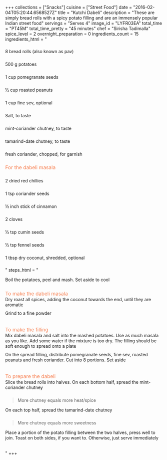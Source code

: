 +++
collections = ["Snacks"]
cuisine = ["Street Food"]
date = "2016-02-04T05:20:44.6568527Z"
title = "Kutchi Dabeli"
description = "These are simply bread rolls with a spicy potato filling and are an immensely popular Indian street food"
servings = "Serves 4"
image_id = "LYFR03EA"
total_time = "PT45M"
total_time_pretty = "45 minutes"
chef = "Sirisha Tadimalla"
spice_level = 2
overnight_preparation = 0
ingredients_count = 15
ingredients_html = "<ul style='padding-left: 0; list-style: none;'><li itemprop='recipeIngredient' style='margin: 8px 0px;padding: 8px 0px;'>8 bread rolls (also known as pav)</li><li itemprop='recipeIngredient' style='margin: 8px 0px;padding: 8px 0px;'>500 g potatoes</li><li itemprop='recipeIngredient' style='margin: 8px 0px;padding: 8px 0px;'>1 cup pomegranate seeds</li><li itemprop='recipeIngredient' style='margin: 8px 0px;padding: 8px 0px;'>½ cup roasted peanuts</li><li itemprop='recipeIngredient' style='margin: 8px 0px;padding: 8px 0px;'>1 cup fine sev, optional</li><li itemprop='recipeIngredient' style='margin: 8px 0px;padding: 8px 0px;'>Salt, to taste</li><li itemprop='recipeIngredient' style='margin: 8px 0px;padding: 8px 0px;'>mint-coriander chutney, to taste</li><li itemprop='recipeIngredient' style='margin: 8px 0px;padding: 8px 0px;'>tamarind-date chutney, to taste</li><li itemprop='recipeIngredient' style='margin: 8px 0px;padding: 8px 0px;'>fresh coriander, chopped, for garnish</li><li style='margin: 8px 0px;padding: 8px 0px;'><span style='font-size: medium; color: #f78153;'>For the dabeli masala</span></li><li itemprop='recipeIngredient' style='margin: 8px 0px;padding: 8px 0px;'>2 dried red chillies</li><li itemprop='recipeIngredient' style='margin: 8px 0px;padding: 8px 0px;'>1 tsp coriander seeds</li><li itemprop='recipeIngredient' style='margin: 8px 0px;padding: 8px 0px;'>½ inch stick of cinnamon</li><li itemprop='recipeIngredient' style='margin: 8px 0px;padding: 8px 0px;'>2 cloves </li><li itemprop='recipeIngredient' style='margin: 8px 0px;padding: 8px 0px;'>½ tsp cumin seeds</li><li itemprop='recipeIngredient' style='margin: 8px 0px;padding: 8px 0px;'>½ tsp fennel seeds</li><li itemprop='recipeIngredient' style='margin: 8px 0px;padding: 8px 0px;'>1 tbsp dry coconut, shredded, optional</li></ul>"
steps_html = "<ol style='list-style: none inside; padding-left: 0px;'><li style='padding-bottom: 10px;'><i class='step-track-icon fa fa-square-o'></i><span class='step-text' itemprop='recipeInstructions'>Boil the potatoes, peel and mash. Set aside to cool</span></li><li style='list-style: none; margin: 8px 0px;padding: 8px 0px;'><span style='font-size: medium; color: #f78153;'>To make the dabeli masala</span><ol style='list-style: none inside; padding-left: 0px;'><li style='padding-bottom: 10px;'><i class='step-track-icon fa fa-square-o'></i><span class='step-text' itemprop='recipeInstructions'>Dry roast all spices, adding the coconut towards the end, until they are aromatic</span></li><li style='padding-bottom: 10px;'><i class='step-track-icon fa fa-square-o'></i><span class='step-text' itemprop='recipeInstructions'>Grind to a fine powder</span></li></ol></li><li style='list-style: none; margin: 8px 0px;padding: 8px 0px;'><span style='font-size: medium; color: #f78153;'>To make the filling</span><ol style='list-style: none inside; padding-left: 0px;'><li style='padding-bottom: 10px;'><i class='step-track-icon fa fa-square-o'></i><span class='step-text' itemprop='recipeInstructions'>Mix dabeli masala and salt into the mashed potatoes. Use as much masala as you like. Add some water if the mixture is too dry. The filling should be soft enough to spread onto a plate</span></li><li style='padding-bottom: 10px;'><i class='step-track-icon fa fa-square-o'></i><span class='step-text' itemprop='recipeInstructions'>On the spread filling, distribute pomegranate seeds, fine sev, roasted peanuts and fresh coriander. Cut into 8 portions. Set aside</span></li></ol></li><li style='list-style: none; margin: 8px 0px;padding: 8px 0px;'><span style='font-size: medium; color: #f78153;'>To prepare the dabeli</span><ol style='list-style: none inside; padding-left: 0px;'><li style='padding-bottom: 10px;'><i class='step-track-icon fa fa-square-o'></i><span class='step-text' itemprop='recipeInstructions'>Slice the bread rolls into halves. On each bottom half, spread the mint-coriander chutney</span></li><blockquote>More chutney equals more heat/spice</blockquote><li style='padding-bottom: 10px;'><i class='step-track-icon fa fa-square-o'></i><span class='step-text' itemprop='recipeInstructions'>On each top half, spread the tamarind-date chutney</span></li><blockquote>More chutney equals more sweetness</blockquote><li style='padding-bottom: 10px;'><i class='step-track-icon fa fa-square-o'></i><span class='step-text' itemprop='recipeInstructions'>Place a portion of the potato filling between the two halves, press well to join. Toast on both sides, if you want to. Otherwise, just serve immediately</span></li></ol></li></ol>"
+++

